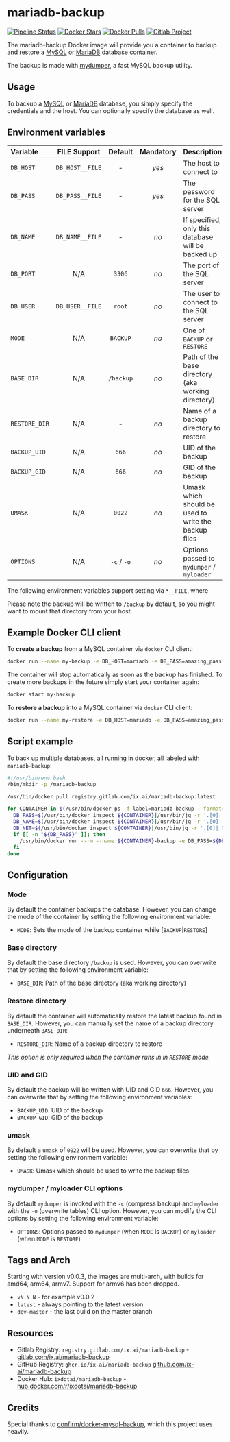 # mariadb-backup

[![Pipeline Status](https://gitlab.com/ix.ai/mariadb-backup/badges/master/pipeline.svg)](https://gitlab.com/ix.ai/mariadb-backup/)
[![Docker Stars](https://img.shields.io/docker/stars/ixdotai/mariadb-backup.svg)](https://hub.docker.com/r/ixdotai/mariadb-backup/)
[![Docker Pulls](https://img.shields.io/docker/pulls/ixdotai/mariadb-backup.svg)](https://hub.docker.com/r/ixdotai/mariadb-backup/)
[![Gitlab Project](https://img.shields.io/badge/GitLab-Project-554488.svg)](https://gitlab.com/ix.ai/mariadb-backup/)

The mariadb-backup Docker image will provide you a container to backup and restore a [MySQL](https://hub.docker.com/_/mysql/) or [MariaDB](https://hub.docker.com/_/mariadb/) database container.

The backup is made with [mydumper](http://centminmod.com/mydumper.html), a fast MySQL backup utility.

## Usage

To backup a [MySQL](https://hub.docker.com/_/mysql/) or [MariaDB](https://hub.docker.com/_/mariadb/) database, you simply specify the credentials and the host. You can optionally specify the database as well.

## Environment variables

| **Variable**  | **FILE Support** | **Default** | **Mandatory** | **Description**                                      |
|:--------------|:----------------:|:-----------:|:-------------:|:-----------------------------------------------------|
| `DB_HOST`     | `DB_HOST__FILE`  | -           | *yes*         | The host to connect to                               |
| `DB_PASS`     | `DB_PASS__FILE`  | -           | *yes*         | The password for the SQL server                      |
| `DB_NAME`     | `DB_NAME__FILE`  | -           | *no*          | If specified, only this database will be backed up   |
| `DB_PORT`     | N/A              | `3306`      | *no*          | The port of the SQL server                           |
| `DB_USER`     | `DB_USER__FILE`  | `root`      | *no*          | The user to connect to the SQL server                |
| `MODE`        | N/A              | `BACKUP`    | *no*          | One of `BACKUP` or `RESTORE`                         |
| `BASE_DIR`    | N/A              | `/backup`   | *no*          | Path of the base directory (aka working directory)   |
| `RESTORE_DIR` | N/A              | -           | *no*          | Name of a backup directory to restore                |
| `BACKUP_UID`  | N/A              | `666`       | *no*          | UID of the backup                                    |
| `BACKUP_GID`  | N/A              | `666`       | *no*          | GID of the backup                                    |
| `UMASK`       | N/A              | `0022`      | *no*          | Umask which should be used to write the backup files |
| `OPTIONS`     | N/A              | `-c` / `-o` | *no*          | Options passed to `mydumper` / `myloader`            |

The following environment variables support setting via `*__FILE`, where

Please note the backup will be written to `/backup` by default, so you might want to mount that directory from your host.

## Example Docker CLI client

To **create a backup** from a MySQL container via `docker` CLI client:

```bash
docker run --name my-backup -e DB_HOST=mariadb -e DB_PASS=amazing_pass -v /var/mysql_backups:/backup registry.gitlab.com/ix.ai/mariadb-backup:latest
```

The container will stop automatically as soon as the backup has finished.
To create more backups in the future simply start your container again:

```bash
docker start my-backup
```

To **restore a backup** into a MySQL container via `docker` CLI client:

```bash
docker run --name my-restore -e DB_HOST=mariadb -e DB_PASS=amazing_pass -v /var/mysql_backups:/backup registry.gitlab.com/ix.ai/mariadb-backup:latest
```

## Script example

To back up multiple databases, all running in docker, all labeled with `mariadb-backup`:

```bash
#!/usr/bin/env bash
/bin/mkdir -p /mariadb-backup

/usr/bin/docker pull registry.gitlab.com/ix.ai/mariadb-backup:latest

for CONTAINER in $(/usr/bin/docker ps -f label=mariadb-backup --format='{{.Names}}'); do
  DB_PASS=$(/usr/bin/docker inspect ${CONTAINER}|/usr/bin/jq -r '.[0]|.Config.Env[]|select(test("^MARIADB_ROOT_PASSWORD.*"))'|/bin/sed -n 's/^MARIADB_ROOT_PASSWORD=\(.*\)/\1/p')
  DB_NAME=$(/usr/bin/docker inspect ${CONTAINER}|/usr/bin/jq -r '.[0]|.Config.Env[]|select(test("^MARIADB_DATABASE.*"))'|/bin/sed -n 's/^MARIADB_DATABASE=\(.*\)/\1/p')
  DB_NET=$(/usr/bin/docker inspect ${CONTAINER}|/usr/bin/jq -r '.[0]|.NetworkSettings.Networks|to_entries[]|.key')
  if [[ -n "${DB_PASS}" ]]; then
    /usr/bin/docker run --rm --name ${CONTAINER}-backup -e DB_PASS=${DB_PASS} -e DB_HOST=${CONTAINER} -e DB_NAME=${DB_NAME} --network ${DB_NET} -v /mariadb-backup:/backup registry.gitlab.com/ix.ai/mariadb-backup:latest
  fi
done

```

## Configuration

### Mode

By default the container backups the database.
However, you can change the mode of the container by setting the following environment variable:

* `MODE`: Sets the mode of the backup container while [`BACKUP`|`RESTORE`]

### Base directory

By default the base directory `/backup` is used.
However, you can overwrite that by setting the following environment variable:

* `BASE_DIR`: Path of the base directory (aka working directory)

### Restore directory

By default the container will automatically restore the latest backup found in `BASE_DIR`.
However, you can manually set the name of a backup directory underneath `BASE_DIR`:

* `RESTORE_DIR`: Name of a backup directory to restore

*This option is only required when the container runs in in `RESTORE` mode.*

### UID and GID

By default the backup will be written with UID and GID `666`.
However, you can overwrite that by setting the following environment variables:

* `BACKUP_UID`: UID of the backup
* `BACKUP_GID`: GID of the backup

### umask

By default a `umask` of `0022` will be used.
However, you can overwrite that by setting the following environment variable:

* `UMASK`: Umask which should be used to write the backup files

### mydumper / myloader CLI options

By default `mydumper` is invoked with the `-c` (compress backup) and `myloader` with the `-o` (overwrite tables) CLI option.
However, you can modify the CLI options by setting the following environment variable:

* `OPTIONS`: Options passed to `mydumper` (when `MODE` is `BACKUP`) or `myloader` (when `MODE` is `RESTORE`)

## Tags and Arch

Starting with version v0.0.3, the images are multi-arch, with builds for amd64, arm64, armv7. Support for armv6 has been dropped.

* `vN.N.N` - for example v0.0.2
* `latest` - always pointing to the latest version
* `dev-master` - the last build on the master branch

## Resources

* Gitlab Registry: `registry.gitlab.com/ix.ai/mariadb-backup` - [gitlab.com/ix.ai/mariadb-backup](https://gitlab.com/ix.ai/mariadb-backup)
* GitHub Registry: `ghcr.io/ix-ai/mariadb-backup` [github.com/ix-ai/mariadb-backup](https://github.com/ix-ai/mariadb-backup)
* Docker Hub: `ixdotai/mariadb-backup` - [hub.docker.com/r/ixdotai/mariadb-backup](https://hub.docker.com/r/ixdotai/mariadb-backup)

## Credits

Special thanks to [confirm/docker-mysql-backup](https://github.com/confirm/docker-mysql-backup), which this project uses heavily.
